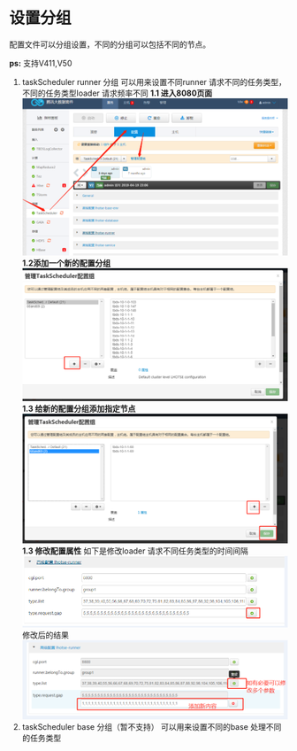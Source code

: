 # 设置分组

配置文件可以分组设置，不同的分组可以包括不同的节点。

**ps:** 支持V411,V50

1. taskScheduler runner 分组 可以用来设置不同runner 请求不同的任务类型，不同的任务类型loader 请求频率不同 **1.1 进入8080页面**  ![](../../../.gitbook/assets/instanceGroup1.png) **1.2添加一个新的配置分组**  ![](../../../.gitbook/assets/instanceGroup3.png) **1.3 给新的配置分组添加指定节点**  ![](../../../.gitbook/assets/instanceGroup4.png) **1.3 修改配置属性**  如下是修改loader 请求不同任务类型的时间间隔 ![](../../../.gitbook/assets/instanceGroup01.png) 修改后的结果 ![](../../../.gitbook/assets/instanceGroup02.png)
2. taskScheduler base 分组（暂不支持） 可以用来设置不同的base 处理不同的任务类型

